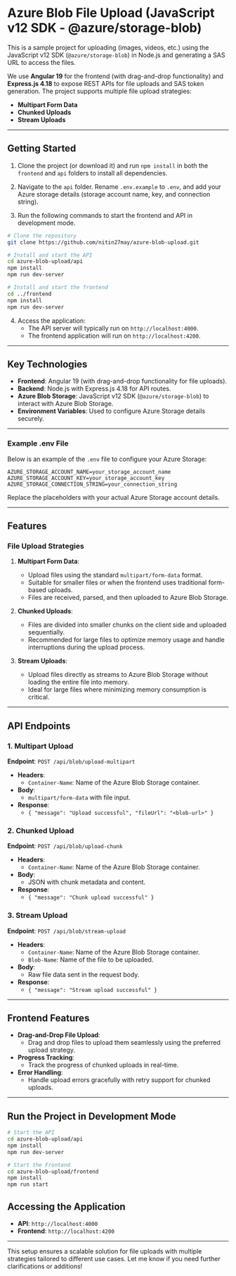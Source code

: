 # Azure Blob File Upload (JavaScript v12 SDK - @azure/storage-blob)

This is a sample project for uploading (images, videos, etc.) using the JavaScript v12 SDK (`@azure/storage-blob`) in Node.js and generating a SAS URL to access the files.

We use **Angular 19** for the frontend (with drag-and-drop functionality) and **Express.js 4.18** to expose REST APIs for file uploads and SAS token generation. The project supports multiple file upload strategies:

- **Multipart Form Data**
- **Chunked Uploads**
- **Stream Uploads**

---

## Getting Started

1. Clone the project (or download it) and run `npm install` in both the `frontend` and `api` folders to install all dependencies.

2. Navigate to the `api` folder. Rename `.env.example` to `.env`, and add your Azure storage details (storage account name, key, and connection string).

3. Run the following commands to start the frontend and API in development mode.

```bash
# Clone the repository
git clone https://github.com/nitin27may/azure-blob-upload.git

# Install and start the API
cd azure-blob-upload/api
npm install
npm run dev-server

# Install and start the frontend
cd ../frontend
npm install
npm run dev-server
```

4. Access the application:
   - The API server will typically run on `http://localhost:4000`.
   - The frontend application will run on `http://localhost:4200`.

---

## Key Technologies

- **Frontend**: Angular 19 (with drag-and-drop functionality for file uploads).
- **Backend**: Node.js with Express.js 4.18 for API routes.
- **Azure Blob Storage**: JavaScript v12 SDK (`@azure/storage-blob`) to interact with Azure Blob Storage.
- **Environment Variables**: Used to configure Azure Storage details securely.

---

### Example .env File

Below is an example of the `.env` file to configure your Azure Storage:

```plaintext
AZURE_STORAGE_ACCOUNT_NAME=your_storage_account_name
AZURE_STORAGE_ACCOUNT_KEY=your_storage_account_key
AZURE_STORAGE_CONNECTION_STRING=your_connection_string
```

Replace the placeholders with your actual Azure Storage account details.

---

## Features

### File Upload Strategies

1. **Multipart Form Data**:
   - Upload files using the standard `multipart/form-data` format.
   - Suitable for smaller files or when the frontend uses traditional form-based uploads.
   - Files are received, parsed, and then uploaded to Azure Blob Storage.

2. **Chunked Uploads**:
   - Files are divided into smaller chunks on the client side and uploaded sequentially.
   - Recommended for large files to optimize memory usage and handle interruptions during the upload process.

3. **Stream Uploads**:
   - Upload files directly as streams to Azure Blob Storage without loading the entire file into memory.
   - Ideal for large files where minimizing memory consumption is critical.

---

## API Endpoints

### 1. **Multipart Upload**
**Endpoint**: `POST /api/blob/upload-multipart`

- **Headers**: 
  - `Container-Name`: Name of the Azure Blob Storage container.
- **Body**:
  - `multipart/form-data` with file input.
- **Response**:
  - `{ "message": "Upload successful", "fileUrl": "<blob-url>" }`

### 2. **Chunked Upload**
**Endpoint**: `POST /api/blob/upload-chunk`

- **Headers**:
  - `Container-Name`: Name of the Azure Blob Storage container.
- **Body**:
  - JSON with chunk metadata and content.
- **Response**:
  - `{ "message": "Chunk upload successful" }`

### 3. **Stream Upload**
**Endpoint**: `POST /api/blob/stream-upload`

- **Headers**:
  - `Container-Name`: Name of the Azure Blob Storage container.
  - `Blob-Name`: Name of the file to be uploaded.
- **Body**:
  - Raw file data sent in the request body.
- **Response**:
  - `{ "message": "Stream upload successful" }`

---

## Frontend Features

- **Drag-and-Drop File Upload**:
  - Drag and drop files to upload them seamlessly using the preferred upload strategy.
- **Progress Tracking**:
  - Track the progress of chunked uploads in real-time.
- **Error Handling**:
  - Handle upload errors gracefully with retry support for chunked uploads.

---

## Run the Project in Development Mode

```bash
# Start the API
cd azure-blob-upload/api
npm install
npm run dev-server

# Start the Frontend
cd azure-blob-upload/frontend
npm install
npm run start
```

## Accessing the Application
- **API**: `http://localhost:4000`
- **Frontend**: `http://localhost:4200`

---

This setup ensures a scalable solution for file uploads with multiple strategies tailored to different use cases. Let me know if you need further clarifications or additions!
